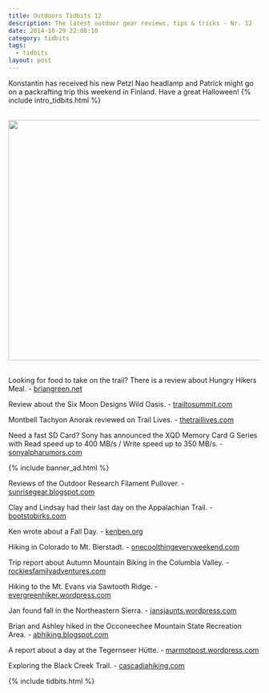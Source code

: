 ```yaml
---
title: Outdoors Tidbits 12
description: The latest outdoor gear reviews, tips & tricks - Nr. 12
date: 2014-10-29 22:08:10
category: tidbits
tags:
  - tidbits
layout: post
---
```

Konstantin has received his new Petzl Nao headlamp and Patrick might go on a packrafting trip this weekend in Finland. Have a great Halloween! {% include intro_tidbits.html %}<br><br>

<a href="https://www.flickr.com/photos/90204224@N07/15658793671"><img src="https://farm4.staticflickr.com/3955/15658793671_ddde555efb_b.jpg" width="800" height="480"></a><!--more--><br><br>

Looking for food to take on the trail? There is a review about Hungry Hikers Meal. - [briangreen.net](http://briangreen.net/2014/10/hungry-hikers-meal-review.html)

Review about the Six Moon Designs Wild Oasis. - [trailtosummit.com](http://trailtosummit.com/gear-review-six-moon-designs-wild-oasis/)

Montbell Tachyon Anorak reviewed on Trail Lives. - [thetraillives.com](http://thetraillives.com/2014/10/26/gear-review-montbell-tachyon-anorak)

Need a fast SD Card? Sony has announced the XQD Memory Card G Series with Read speed up to 400 MB/s / Write speed up to 350 MB/s. - [sonyalpharumors.com](http://www.sonyalpharumors.com)

{% include banner_ad.html %}


Reviews of the Outdoor Research Filament Pullover. - [sunrisegear.blogspot.com](http://sunrisegear.blogspot.com/2014/10/outdoor-research-filament-pullover.html)

Clay and Lindsay had their last day on the Appalachian Trail. - [bootstobirks.com](http://bootstobirks.com/2014/10/29/our-last-day-on-the-appalachian-trail)

Ken wrote about a Fall Day. - [kenben.org](http://kenben.org/2014/10/29/a-fall-day)

Hiking in Colorado to Mt. Bierstadt. - [onecoolthingeveryweekend.com](http://onecoolthingeveryweekend.com/2014/10/28/hiking-mt-bierstadt-hike-one-of-colorados-easiest-14ers)

Trip report about Autumn Mountain Biking in the Columbia Valley. - [rockiesfamilyadventures.com](http://www.rockiesfamilyadventures.com/2014/10/autumn-mountain-biking-in-columbia.html)

Hiking to the  Mt. Evans via Sawtooth Ridge. - [evergreenhiker.wordpress.com](http://evergreenhiker.wordpress.com/2014/10/27/hiking-my-first-14er-mt-evans-via-sawtooth-ridge)

Jan found fall in the Northeastern Sierra. - [jansjaunts.wordpress.com](http://jansjaunts.wordpress.com/2014/10/27/northeastern-sierra-finding-fall-1014)

Brian and Ashley hiked in the Occoneechee Mountain State Recreation Area. - [abhiking.blogspot.com](http://abhiking.blogspot.com/2014/10/hike-occoneechee-mountain-state.html)

A report about a day at the  Tegernseer Hütte. - [marmotpost.wordpress.com](http://marmotpost.wordpress.com/2014/10/26/the-last-day-of-summer-at-the-tegernseer-hutte)

Exploring the Black Creek Trail. - [cascadiahiking.com](http://www.cascadiahiking.com/2014/10/waldo-lake-wilderness-black-creek-trail.html)

{% include tidbits.html %}
